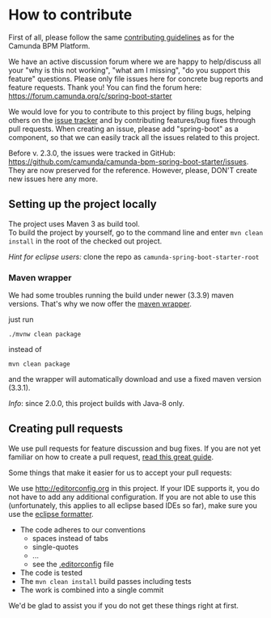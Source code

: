 # How to contribute

First of all, please follow the same [contributing guidelines](https://github.com/camunda/camunda-bpm-platform/blob/master/CONTRIBUTING.md) as for the Camunda BPM Platform.

We have an active discussion forum where we are happy to help/discuss all your "why is this not working", "what am I missing", "do you support this feature" questions. 
Please only file issues here for concrete bug reports and feature requests. Thank you! 
You can find the forum here: https://forum.camunda.org/c/spring-boot-starter

We would love for you to contribute to this project by filing bugs, helping others on the [issue tracker](https://app.camunda.com/jira/browse/CAM) and by contributing features/bug fixes through pull requests. When creating an issue, please add "spring-boot" as a component, so that we can easily track all the issues related to this project.

Before v. 2.3.0, the issues were tracked in GitHub: https://github.com/camunda/camunda-bpm-spring-boot-starter/issues. They are now preserved for the reference. However, please, DON'T create new issues here any more.

## Setting up the project locally

The project uses Maven 3 as build tool.  
To build the project by yourself, go to the command line and enter ```mvn clean install``` in the root of the checked out project.  

*Hint for eclipse users:* clone the repo as `camunda-spring-boot-starter-root`

### Maven wrapper

We had some troubles running the build under newer (3.3.9) maven versions. That's why we now offer the [maven wrapper](https://github.com/takari/maven-wrapper/blob/master/README.md).

just run

    ./mvnw clean package

instead of

    mvn clean package

and the wrapper will automatically download and use a fixed maven version (3.3.1).

*Info*: since 2.0.0, this project builds with Java-8 only.

## Creating pull requests

We use pull requests for feature discussion and bug fixes. If you are not yet familiar on how to create a pull request, [read this great guide](https://gun.io/blog/how-to-github-fork-branch-and-pull-request).

Some things that make it easier for us to accept your pull requests:

We use http://editorconfig.org in this project. If your IDE supports it, you do not have to add any additional configuration.
If you are not able to use this (unfortunately, this applies to all eclipse based IDEs so far), make sure you use the [eclipse formatter](https://github.com/camunda/camunda-bpm-platform/blob/master/settings/eclipse/formatter.xml).

* The code adheres to our conventions
    * spaces instead of tabs
    * single-quotes
    * ...
    * see the [.editorconfig](https://github.com/camunda/camunda-bpm-spring-boot-starter/blob/master/.editorconfig) file
* The code is tested
* The `mvn clean install` build passes including tests
* The work is combined into a single commit

We'd be glad to assist you if you do not get these things right at first.
